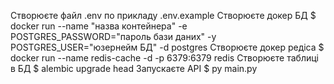 Створюєте файл .env по прикладу .env.example
Створюєте докер БД $ docker run --name "назва контейнера" -e POSTGRES_PASSWORD="пароль бази даних" -у POSTGRES_USER="юзернейм БД" -d postgres
Створюєте докер редіса $ docker run --name redis-cache -d -p 6379:6379 redis
Створюєте таблиці в БД $ alembic upgrade head
Запускаєте API $ py main.py

